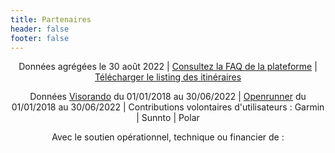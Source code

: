 ```yaml
---
title: Partenaires
header: false
footer: false
---
```


<center>

Données agrégées le 30 août 2022 | [Consultez la FAQ de la plateforme](https://outdoorvision.fr/faq-plateforme) | [Télécharger le listing des itinéraires](/medias/Archive_itineraires_20220629.xlsx)

Données [Visorando](https://www.visorando.com/) du 01/01/2018 au 30/06/2022 | [Openrunner](https://www.openrunner.com/) du 01/01/2018 au 30/06/2022 | 
Contributions volontaires d'utilisateurs : Garmin | Sunnto | Polar 
 
Avec le soutien opérationnel, technique ou financier de :

</center>

<md-block block="partenaires"></md-block>
